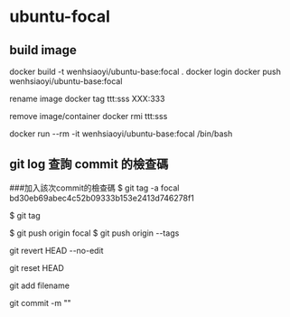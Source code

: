 # ubuntu-focal



## build image
docker build -t wenhsiaoyi/ubuntu-base:focal .
docker login
docker push wenhsiaoyi/ubuntu-base:focal



rename image
docker tag ttt:sss  XXX:333


remove image/container
docker rmi ttt:sss


docker run --rm -it wenhsiaoyi/ubuntu-base:focal /bin/bash


## git log 查詢 commit 的檢查碼

###加入該次commit的檢查碼
$ git tag -a focal bd30eb69abec4c52b09333b153e2413d746278f1

$ git tag




$ git push origin focal
$ git push origin --tags


git revert HEAD --no-edit

git reset HEAD

git add filename

git commit  -m ""

